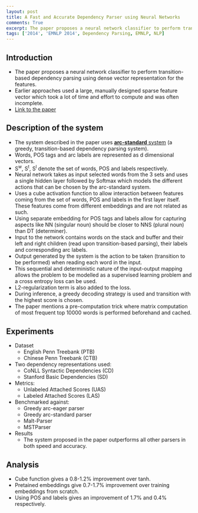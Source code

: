 ```yaml
---
layout: post
title: A Fast and Accurate Dependency Parser using Neural Networks
comments: True
excerpt: The paper proposes a neural network classifier to perform transition-based dependency parsing using dense vector representation for the features.
tags: ['2014', 'EMNLP 2014', Dependency Parsing, EMNLP, NLP]
---
```


## Introduction
* The paper proposes a neural network classifier to perform transition-based dependency parsing using dense vector representation for the features.
* Earlier approaches used a large, manually designed sparse feature vector which took a lot of time and effort to compute and was often incomplete.
* [Link to the paper](http://cs.stanford.edu/people/danqi/papers/emnlp2014.pdf)

## Description of the system

* The system described in the paper uses [**arc-standard** system](http://www.mitpressjournals.org/doi/pdf/10.1162/coli.07-056-R1-07-027) (a greedy, transition-based dependency parsing system).
* Words, POS tags and arc labels are represented as d dimensional vectors.
* S<sup>w</sup>, S<sup>t</sup>, S<sup>l</sup> denote the set of words, POS and labels respectively.
* Neural network takes as input selected words from the 3 sets and uses a single hidden layer followed by Softmax which models the different actions that can be chosen by the arc-standard system.
* Uses a cube activation function to allow interaction between features coming from the set of words, POS and labels in the first layer itself. These features come from different embeddings and are not related as such.
* Using separate embedding for POS tags and labels allow for capturing aspects like NN (singular noun) should be closer to NNS (plural noun) than DT (determiner).
* Input to the network contains words on the stack and buffer and their left and right children (read upon transition-based parsing), their labels and corresponding arc labels.
* Output generated by the system is the action to be taken (transition to be performed) when reading each word in the input.
* This sequential and deterministic nature of the input-output mapping allows the problem to be modelled as a supervised learning problem and a cross entropy loss can be used.
* L2-regularization term is also added to the loss.
* During inference, a greedy decoding strategy is used and transition with the highest score is chosen.
* The paper mentions a pre-computation trick where matrix computation of most frequent top 10000 words is performed beforehand and cached.

## Experiments

* Dataset
    * English Penn Treebank (PTB)
    * Chinese Penn Treebank (CTB)
* Two dependency representations used:
    * CoNLL Syntactic Dependencies (CD)
    * Stanford Basic Dependencies (SD)
* Metrics:
    * Unlabeled Attached Scores (UAS)
    * Labeled Attached Scores (LAS)
* Benchmarked against:
    * Greedy arc-eager parser
    * Greedy arc-standard parser
    * Malt-Parser
    * MSTParser
* Results
    * The system proposed in the paper outperforms all other parsers in both speed and accuracy.

## Analysis

* Cube function gives a 0.8-1.2% improvement over tanh.
* Pretained embeddings give 0.7-1.7% improvement over training embeddings from scratch.
* Using POS and labels gives an improvement of 1.7% and 0.4% respectively.